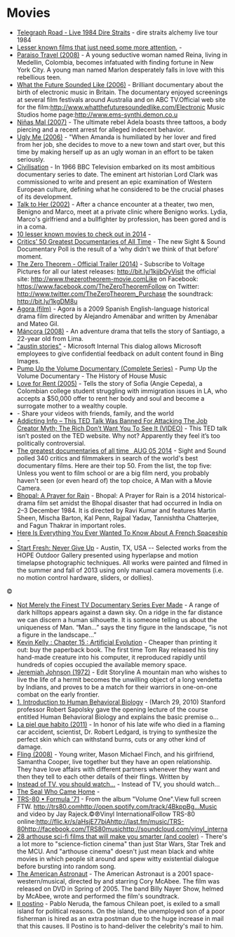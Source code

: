 # Movies

- [Telegraph Road - Live 1984 Dire Straits](http://www.youtube.com/watch?v=ript5JqSWb8) - dire straits alchemy live tour 1984
- [Lesser known films that just need some more attention.](http://imgur.com/a/wOt5l) - 
- [Paraiso Travel (2008)](http://www.imdb.com/title/tt0475860/) - A young seductive woman named Reina, living in Medellin, Colombia, becomes infatuated with finding fortune in New York City. A young man named Marlon desperately falls in love with this rebellious teen.
- [What the Future Sounded Like (2006)](https://www.youtube.com/watch?v=8KkW8Ul7Q1I) - Brilliant documentary about the birth of electronic music in Britain. The documentary enjoyed screenings at several film festivals around Australia and on ABC TV.Official web site for the film:http://www.whatthefuturesoundedlike.com/Electronic Music Studios home page:http://www.ems-synthi.demon.co.u
- [Niñas Mal (2007)](http://www.imdb.com/title/tt0806940/) - The ultimate rebel Adela boasts three tattoos, a body piercing and a recent arrest for alleged indecent behavior.
- [Ugly Me (2006)](http://www.imdb.com/title/tt0460275/) - "When Amanda is humiliated by her lover and fired from her job, she decides to move to a new town and start over, but this time by making herself up as an ugly woman in an effort to be taken seriously.
- [Civilisation](http://topdocumentaryfilms.com/civilisation/) - In 1966 BBC Television embarked on its most ambitious documentary series to date.  The eminent art historian Lord Clark was commissioned to write and present an epic examination of Western European culture, defining what he considered to be the crucial phases of its development.
- [Talk to Her (2002)](http://www.imdb.com/title/tt0287467/) - After a chance encounter at a theater, two men, Benigno and Marco, meet at a private clinic where Benigno works. Lydia, Marco's girlfriend and a bullfighter by profession, has been gored and is in a coma.
- [10 lesser known movies to check out in 2014](https://imgur.com/a/oo5p0) - 
- [Critics’ 50 Greatest Documentaries of All Time](http://www.bfi.org.uk/sight-sound-magazine/greatest-docs) - The new Sight & Sound Documentary Poll is the result of a ‘why didn’t we think of that before’ moment.
- [The Zero Theorem - Official Trailer (2014)](https://www.youtube.com/watch?v=rae7_O_6EtU) - Subscribe to Voltage Pictures for all our latest releases: http://bit.ly/1kjjbOyVisit the official site: http://www.thezerotheorem-movie.comLike on Facebook: https://www.facebook.com/TheZeroTheoremFollow on Twitter: http://www.twitter.com/TheZeroTheorem_Purchase the soundtrack: http://bit.ly/1kgDM8u
- [Agora (film)](http://en.wikipedia.org/wiki/Agora_(film)) - Agora is a 2009 Spanish English-language historical drama film directed by Alejandro Amenábar and written by Amenábar and Mateo Gil.
- [Máncora (2008)](http://www.imdb.com/title/tt1003023/) - An adventure drama that tells the story of Santiago, a 22-year old from Lima.
- ["austin stories"](http://www.bing.com/videos/search?q=%22austin+stories%22&FORM=HDRSC3#view=detail&mid=9CCADB6A5F571F13F3A19CCADB6A5F571F13F3A1) - Microsoft Internal This dialog allows Microsoft employees to give confidential feedback on adult content found in Bing Images.
- [Pump Up the Volume Documentary (Complete Series)](http://www.youtube.com/watch?v=rw-tRL9PUNg) - Pump Up the Volume Documentary - The History of House Music
- [Love for Rent (2005)](http://www.imdb.com/title/tt0386603/) - Tells the story of Sofia (Angie Cepeda), a Colombian college student struggling with immigration issues in LA, who accepts a $50,000 offer to rent her body and soul and become a surrogate mother to a wealthy couple.
- [](http://www.youtube.com/watch?v=kJtCTIktZUc) - Share your videos with friends, family, and the world
- [Addicting Info – This TED Talk Was Banned For Attacking The Job Creator Myth; The Rich Don’t Want You To See It (VIDEO)](http://www.addictinginfo.org/2013/05/11/banned-ted-talk-job-creator-myth/) - This TED talk isn’t posted on the TED website. Why not? Apparently they feel it’s too politically controversial.
- [The greatest documentaries of all time  AUG 05 2014](http://kottke.org/14/08/the-greatest-documentaries-of-all-time) - Sight and Sound polled 340 critics and filmmakers in search of the world's best documentary films. Here are their top 50. From the list, the top five:  Unless you went to film school or are a big film nerd, you probably haven't seen (or even heard of) the top choice, A Man with a Movie Camera.
- [Bhopal: A Prayer for Rain](http://en.wikipedia.org/wiki/Bhopal:_A_Prayer_for_Rain) - Bhopal: A Prayer for Rain is a 2014 historical-drama film set amidst the Bhopal disaster that had occurred in India on 2–3 December 1984. It is directed by Ravi Kumar and features Martin Sheen, Mischa Barton, Kal Penn, Rajpal Yadav, Tannishtha Chatterjee, and Fagun Thakrar in important roles.
- [Here Is Everything You Ever Wanted To Know About A French Spaceship](http://jalopnik.com/here-is-everything-you-ever-wanted-to-know-about-a-fren-1619106311?rev=1407705531990&utm_campaign=socialflow_jalopnik_twitter&utm_source=jalopnik_twitter&utm_medium=socialflow) - 
- [Start Fresh: Never Give Up](http://vimeo.com/81096893) - Austin, TX, USA -- Selected works from the HOPE Outdoor Gallery presented using hyperlapse and motion timelapse photographic techniques. All works were painted and filmed in the summer and fall of 2013 using only manual camera movements (i.e. no motion control hardware, sliders, or dollies).



©
- [Not Merely the Finest TV Documentary Series Ever Made](http://nautil.us/issue/7/waste/not-merely-the-finest-tv-documentary-series-ever-made) - A range of dark hilltops appears against a dawn sky. On a ridge in the far distance we can discern a human silhouette. It is someone telling us about the uniqueness of Man. “Man…” says the tiny figure in the landscape, “is not a figure in the landscape…”
- [Kevin Kelly : Chapter 15 : Artificial Evolution](http://kk.org/outofcontrol/ch15-a.html) - Cheaper than printing it out: buy the paperback book.   The first time Tom Ray released his tiny hand-made creature into his computer, it reproduced rapidly until hundreds of copies occupied the available memory space.
- [Jeremiah Johnson (1972)](http://www.imdb.com/title/tt0068762/) - Edit Storyline  A mountain man who wishes to live the life of a hermit becomes the unwilling object of a long vendetta by Indians, and proves to be a match for their warriors in one-on-one combat on the early frontier.
- [1. Introduction to Human Behavioral Biology](http://www.youtube.com/watch?v=NNnIGh9g6fA&list=PL848F2368C90DDC3D) - (March 29, 2010) Stanford professor Robert Sapolsky gave the opening lecture of the course entitled Human Behavioral Biology and explains the basic premise o...
- [La piel que habito (2011)](http://www.imdb.com/title/tt1189073/) - In honor of his late wife who died in a flaming car accident, scientist, Dr. Robert Ledgard, is trying to synthesize the perfect skin which can withstand burns, cuts or any other kind of damage.
- [Fling (2008)](http://www.imdb.com/title/tt1003010/) - Young writer, Mason Michael Finch, and his girlfriend, Samantha Cooper, live together but they have an open relationship. They have love affairs with different partners whenever they want and then they tell to each other details of their flings. Written by
- [Instead of TV, you should watch...](http://unplugthetv.com/) - Instead of TV, you should watch...
- [The Seal Who Came Home](http://video.pbs.org/video/2365286754/) - 
- [TRS-80 • Formula '71](http://www.youtube.com/watch?v=gLosKcg0K6Y) - From the album "Volume One".View full screen FTW. http://trs80.comhttp://open.spotify.com/track/4BkppBg...Music and video by Jay Rajeck.©℗Vinyl InternationalFollow TRS-80 online:http://flic.kr/s/aHsjE77biAhttp://last.fm/music/TRS-80http://facebook.com/TRS80musichttp://soundcloud.com/vinyl_interna
- [28 arthouse sci-fi films that will make you smarter (and cooler)](http://www.blastr.com/2014-5-16/28-arthouse-sci-fi-films-will-make-you-smarter-and-cooler) - There's a lot more to "science-fiction cinema" than just Star Wars, Star Trek and the MCU. And "arthouse cinema" doesn't just mean black and white movies in which people sit around and spew witty existential dialogue before bursting into random song.
- [The American Astronaut](http://en.wikipedia.org/wiki/The_American_Astronaut) - The American Astronaut is a 2001 space-western/musical, directed by and starring Cory McAbee. The film was released on DVD in Spring of 2005. The band Billy Nayer Show, helmed by McAbee, wrote and performed the film's soundtrack.
- [Il postino](http://www.imdb.com/title/tt0110877/) - Pablo Neruda, the famous Chilean poet, is exiled to a small island for political reasons. On the island, the unemployed son of a poor fisherman is hired as an extra postman due to the huge increase in mail that this causes. Il Postino is to hand-deliver the celebrity's mail to him.
